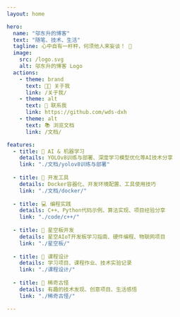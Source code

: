 ```yaml
---
layout: home

hero:
  name: "邬东升的博客"
  text: "随笔、技术、生活"
  tagline: 心中自有一杆秤，何须他人来妄谈！ 🚀
  image: 
    src: /logo.svg
    alt: 邬东升的博客 Logo
  actions:
    - theme: brand
      text: 🧑‍💻 关于我
      link: /关于我/
    - theme: alt
      text: 📧 联系我
      link: https://github.com/wds-dxh
    - theme: alt
      text: 📚 浏览文档
      link: /文档/

features:
  - title: 🤖 AI & 机器学习
    details: YOLOv8训练与部署、深度学习模型优化等AI技术分享
    link: "./文档/yolov8训练与部署"
    
  - title: 🔧 开发工具
    details: Docker容器化、开发环境配置、工具使用技巧
    link: "./文档/docker/"
    
  - title: 💻 编程实践
    details: C++、Python代码示例、算法实现、项目经验分享
    link: "./code/c++/"
    
  - title: 🌟 星空板开发
    details: 星空AIoT开发板学习指南、硬件编程、物联网项目
    link: "./星空板/"
    
  - title: 🎯 课程设计
    details: 学习项目、课程作业、技术实验记录
    link: "./课程设计/"
    
  - title: 🎨 稀奇古怪
    details: 有趣的技术发现、创意项目、生活感悟
    link: "./稀奇古怪/"

---
```



<!-- 欢迎来到邬东升的博客 -->
<!-- 这里是技术分享、学习记录和生活感悟的地方 -->